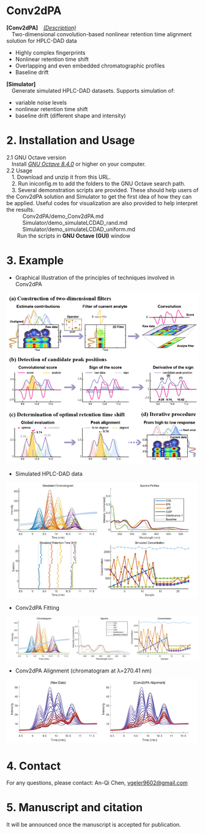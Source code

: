 # Conv2dPA
**[Conv2dPA]**&emsp;*[(Description)](https://github.com/V-Geler/Conv2dPA/tree/main/Conv2dPA/README_Conv2dPA.md)*\
&emsp;Two-dimensional convolution-based nonlinear retention time alignment solution for HPLC-DAD data
- Highly complex fingerprints
- Nonlinear retention time shift
- Overlapping and even embedded chromatographic profiles
- Baseline drift

**[Simulator]**\
&emsp;Generate simulated HPLC-DAD datasets. Supports simulation of:
- variable noise levels
- nonlinear retention time shift
- baseline drift (different shape and intensity)

# 2. Installation and Usage
2.1 GNU Octave version\
&emsp;Install *[GNU Octave 8.4.0](https://octave.org/download)* or higher on your computer.\
2.2 Usage\
&emsp;1. Download and unzip it from this URL.\
&emsp;2. Run iniconfig.m to add the folders to the GNU Octave search path.\
&emsp;3. Several demonstration scripts are provided. These should help users of the Conv2dPA solution and Simulator to get the first idea of how they can be applied. Useful codes for visualization are also provided to help interpret the results.\
&emsp;&emsp;&emsp;Conv2dPA/demo_Conv2dPA.md \
&emsp;&emsp;&emsp;Simulator/demo_simulateLCDAD_rand.md \
&emsp;&emsp;&emsp;Simulator/demo_simulateLCDAD_uniform.md \
&emsp;&emsp;Run the scripts in **GNU Octave (GUI)** window

# 3. Example
- Graphical illustration of the principles of techniques involved in Conv2dPA
<img src="https://github.com/V-Geler/Conv2dPA/blob/main/img/Conv2dPA_flowchart.jpg" alt="Image" width="750" height="auto">

- Simulated HPLC-DAD data
<img src="https://github.com/V-Geler/Conv2dPA/blob/main/img/Simulator_uniform.jpg" alt="Image" width="500" height="auto">

- Conv2dPA Fitting
<img src="https://github.com/V-Geler/Conv2dPA/blob/main/img/Conv2dPA_Fitting.jpg" alt="Image" width="750" height="auto">

- Conv2dPA Alignment (chromatogram at λ=270.41 nm)
<img src="https://github.com/V-Geler/Conv2dPA/blob/main/img/RawData%26Conv2dPA_chroma270.jpg" alt="Image" width="500" height="auto">

# 4. Contact
For any questions, please contact: An-Qi Chen, vgeler9602@gmail.com

# 5. Manuscript and citation
It will be announced once the manuscript is accepted for publication.